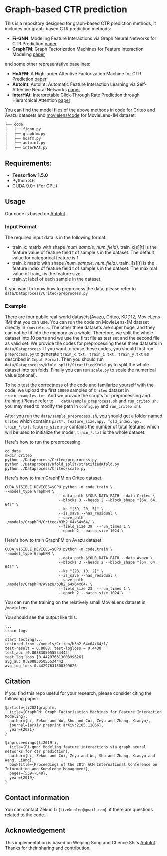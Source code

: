 # Graph-based CTR prediction
This is a repository designed for graph-based CTR prediction methods, it includes our graph-based CTR prediction methods:
  - **Fi-GNN**: Modeling Feature Interactions via Graph Neural Networks for CTR Prediction [paper](https://arxiv.org/abs/1910.05552)
  - **GraphFM**: Graph Factorization Machines for Feature Interaction Modeling [paper](https://arxiv.org/abs/2105.11866)

and some other representative baselines:
  - **HoAFM**: A High-order Attentive Factorization Machine for CTR Prediction [paper](https://www.sciencedirect.com/science/article/pii/S0306457319302389)
  - **AutoInt**: AutoInt: Automatic Feature Interaction Learning via Self-Attentive Neural Networks [paper](https://arxiv.org/abs/1810.11921)
  - **InterHAt**: Interpretable Click-Through Rate Prediction through Hierarchical Attention [paper](https://dl.acm.org/doi/abs/10.1145/3336191.3371785)

You can find the model files of the above methods in [code](./code/) for Criteo and Avazu datasets and [movielens/code](./movielens/code/) for MovieLens-1M dataset:
```bash
├── code                   
│   ├── fignn.py
│   ├── graphfm.py                
│   ├── hoafm.py
│   ├── autoint.py                   
│   ├── interHAt.py            
```


## Requirements: 
* **Tensorflow 1.5.0**
* Python 3.6
* CUDA 9.0+ (For GPU)

## Usage
Our code is based on [AutoInt](https://github.com/DeepGraphLearning/RecommenderSystems/tree/master/featureRec).
### Input Format
The required input data is in the following format:
* train_x: matrix with shape *(num_sample, num_field)*. train_x[s][t] is the feature value of feature field t of sample s in the dataset. The default value for categorical feature is 1.
* train_i: matrix with shape *(num_sample, num_field)*. train_i[s][t] is the feature index of feature field t of sample s in the dataset. The maximal value of train_i is the feature size.
* train_y: label of each sample in the dataset.

If you want to know how to preprocess the data, please refer to `data/Dataprocess/Criteo/preprocess.py`

### Example
There are four public real-world datasets(Avazu, Criteo, KDD12, MovieLens-1M) that you can use. You can run the code on MovieLens-1M dataset directly in `/movielens`. The other three datasets are super huge, and they can not be fit into the memory as a whole. Therefore, we split the whole dataset into 10 parts and we use the first file as test set and the second file as valid set. We provide the codes for preprocessing these three datasets in `data/Dataprocess`. If you want to reuse these codes, you should first run `preprocess.py` to generate `train_x.txt, train_i.txt, train_y.txt` as described in `Input Format`. Then you should run `data/Dataprocesss/Kfold_split/StratifiedKfold.py` to split the whole dataset into ten folds. Finally you can run `scale.py` to scale the numerical value(optional).

To help test the correctness of the code and familarize yourself with the code, we upload the first `10000` samples of `Criteo` dataset in `train_examples.txt`. And we provide the scripts for preprocessing and training.(Please refer to `	data/sample_preprocess.sh` and `run_criteo.sh`, you may need to modify the path in `config.py` and `run_criteo.sh`). 

After you run the `data/sample_preprocess.sh`, you should get a folder named `Criteo` which contains `part*, feature_size.npy, fold_index.npy, train_*.txt`. `feature_size.npy` contains the number of total features which will be used to initialize the model. `train_*.txt` is the whole dataset.

Here's how to run the preprocessing.

```
cd data
mkdir Criteo
python ./Dataprocess/Criteo/preprocess.py
python ./Dataprocess/Kfold_split/stratifiedKfold.py
python ./Dataprocess/Criteo/scale.py
```

Here's how to train GraphFM on Criteo dataset.
```
CUDA_VISIBLE_DEVICES=$GPU python -m code.train \
--model_type GraphFM \
                        --data_path $YOUR_DATA_PATH --data Criteo \
                        --blocks 3 --heads 2 --block_shape "[64, 64, 64]" \
                        --ks "[39, 20, 5]" \
                        --is_save --has_residual \
                        --save_path ./models/GraphFM/Criteo/b3h2_64x64x64/ \
                        --field_size 39  --run_times 1 \
                        --epoch 2 --batch_size 1024 \
```

Here's how to train GraphFM on Avazu dataset.
```
CUDA_VISIBLE_DEVICES=$GPU python -m code.train \
--model_type GraphFM \
                        --data_path $YOUR_DATA_PATH --data Avazu \
                        --blocks 3 --heads 2 --block_shape "[64, 64, 64]" \
                        --ks "[23, 10, 2]" \
                        --is_save --has_residual \
                        --save_path ./models/GraphFM/Avazu/b3h2_64x64x64/ \
                        --field_size 23  --run_times 1 \
                        --epoch 2 --batch_size 1024 \
```

You can run the training on the relatively small MovieLens dataset in `/movielens`.


You should see the output like this:

```
...
train logs
...
start testing!...
restored from ./models/Criteo/b3h2_64x64x64/1/
test-result = 0.8088, test-logloss = 0.4430
test_auc [0.8088305055534442]
test_log_loss [0.44297631300399626]
avg_auc 0.8088305055534442
avg_log_loss 0.44297631300399626
```

## Citation
If you find this repo useful for your research, please consider citing the following paper:
```
@article{li2021graphfm,
  title={GraphFM: Graph Factorization Machines for Feature Interaction Modeling},
  author={Li, Zekun and Wu, Shu and Cui, Zeyu and Zhang, Xiaoyu},
  journal={arXiv preprint arXiv:2105.11866},
  year={2021}
}

@inproceedings{li2019fi,
  title={Fi-gnn: Modeling feature interactions via graph neural networks for ctr prediction},
  author={Li, Zekun and Cui, Zeyu and Wu, Shu and Zhang, Xiaoyu and Wang, Liang},
  booktitle={Proceedings of the 28th ACM International Conference on Information and Knowledge Management},
  pages={539--548},
  year={2019}
}
```


## Contact information
You can contact Zekun Li (`lizekunlee@gmail.com`), if there are questions related to the code.


## Acknowledgement
This implementation is based on Weiping Song and Chence Shi's [AutoInt](https://github.com/DeepGraphLearning/RecommenderSystems/tree/master/featureRec). Thanks for their sharing and contribution.

